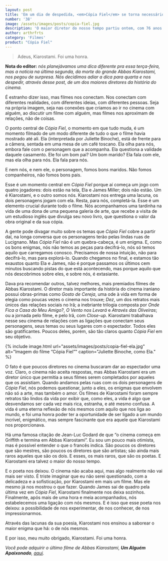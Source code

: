 ```yaml
---
layout: post
title: 'Em um dia de despedida, <em>Cópia Fiel</em> se torna necessário'
number: '38'
image: /assets/images/posts/copia-fiel.jpg
description: 'O maior diretor do nosso tempo partiu ontem, com 76 anos. Esse é um post com uma dica, mas na verdade é uma despedida.'
author: arthrfrts
category: 'Filmes'
product: "Cópia Fiel"
---
```


> Adeus, Kiarostami. Foi uma honra.

**Nota do editor:** _nós planejávamos uma dica diferente pra essa terça-feira, mas a notícia na última segunda, da morte do grande Abbas Kiarostami, nos pegou de surpresa. Nós decidimos adiar a dica para quarta e nos despedir, através desse post, de um dos maiores diretores da história do cinema._

É estranho dizer isso, mas filmes nos conectam. Nos conectam com diferentes realidades, com diferentes ideias, com diferentes pessoas. Seja na própria imagem, seja nas conexões que criamos ao ir no cinema com alguém, ao discutir um filme com alguém, mas filmes nos aproximam de relações, não de coisas.

O ponto central de _Cópia Fiel_, o momento em que tudo muda, é um momento filmado de um modo diferente de tudo o que o filme havia mostrado até ali. Ela (interpretada por Juliette Binoche), está de frente para a câmera, sentada em uma mesa de um café toscano. Ela olha para nós, embora fale com o personagem que a acompanha. Ela questiona a validade daquele casamento. Ele foi um bom pai? Um bom marido? Ela fala com ele, mas ela olha para nós. Ela fala para nós.

E nem nós, e nem ele, o personagem, fomos bons maridos. Não fomos companheiros, não fomos bons pais.

Esse é um momento central em _Cópia Fiel_ porque aí começa um jogo com quatro jogadores: dois estão na tela, Ela e James Miller; dois não estão. Um é Kiarostami, e o outro somos nós. Kiarostami nos entrega uma lacuna, os dois personagens jogam com ela. Resta, para nós, completá-la. Esse é um elemento crucial durante todo o filme. Nós acompanhamos uma tardinha na vida de uma dona de uma pequena galeria de arte, que recebe a visita de um estudioso inglês que divulga seu novo livro, que questiona o valor da obra original e da sua cópia.

A gente pode divagar muito sobre os temas que _Cópia Fiel_ cobre a partir daí, na longa conversa que os personagens terão pelas lindas ruas de Lucignano. Mas _Cópia Fiel_ não é um quebra-cabeça, é um enigma. E, como os bons enigmas, nós não temos as peças para decifrá-lo, nós só temos aquilo que carregamos conosco. Precisamos de nossa intuição, não para decifrá-lo, mas para explorá-lo. Quando chegamos no final, e estamos tão exaustos quanto Ela e James, não é porque passamos os últimos cem minutos buscando pistas do que está acontecendo, mas porque aquilo que nós descobrimos sobre eles, e sobre nós, é extasiante.

Dava pra recomendar outros, talvez melhores, mais premiados filmes de Abbas Kiarostami. O diretor mais importante da história do cinema iraniano possui obras-primas como _Gosto de Cereja_, uma ode à vida em forma de elegia como poucas vezes o cinema nos trouxe; _Dez_, um dos retratos mais únicos das relações sociais no Irã; a inebriante trilogia composta por _Onde Fica a Casa do Meu Amigo?_, _O Vento nos Levará_ e _Através das Oliveiras_; ou a jornada pelo filme, e pelo Irã, com _Close-up_. Kiarostami trabalhava nesse seu cinema de relações com as ligações que conectam seus personagens, seus temas ou seus lugares com o espectador. Todos eles são gratificantes. Poucos deles, porém, são tão claros quanto _Cópia Fiel_ em seu objetivo.

{% include image.html url="assets/images/posts/copia-fiel-ela.jpg" alt="Imagem do filme “Cópia Fiel”" caption="Juliette Binoche, como Ela." %}

O fato é que poucos diretores no cinema buscaram dar ao espectador uma voz. Claro, o cinema não aceita respostas, mas Abbas Kiarostami era um diretor único que permitia a seus filmes serem completados por aqueles que os assistiam. Quando andamos pelas ruas com os dois personagens de _Cópia Fiel_, nós podemos questionar, junto a eles, os enigmas que envolvem não só a arte, mas também o amor. Os filmes de Kiarostami foram sempre retratos tão lindos da vida por exibir que, como eles, a vida é algo que desvendamos ser cada vez mais rica, estranha, e até mesmo confusa. A vida é uma eterna reflexão de nós mesmos com aquilo que nos liga ao mundo, e foi uma honra poder ter a oportunidade de ser ligado a um mundo incrível, enigmático, mas sempre fascinante que era aquele que Kiarostami nos proporcionava.

Há uma famosa citação de Jean-Luc Godard de que “o cinema começa em Griffith e termina em Abbas Kiarostami”. Eu sou um pouco mais otimista, mas é possível entender o que o francês indica. São poucos os diretores que são mestres, são poucos os diretores que são artistas; são ainda mais raros aqueles que são os dois. E esses, os mais raros, que são os poetas. E Kiarostami era talvez o maior do nosso tempo.

E o poeta nos deixou. O cinema não acaba aqui, mas algo realmente não vai mais ser visto. É triste imaginar que eu não serei questionado, com a delicadeza e a sofisticação, por Kiarostami em mais um filme. Mas ele mesmo já nos mostrou o que fazer. Quando James sai de quadro pela última vez em _Cópia Fiel_, Kiarostami finalmente nos deixa sozinhos. Finalmente, após mais de uma hora e meia acompanhados, nós estabelecemos uma ligação com nós mesmos. E é isso que esse poeta nos deixou: a possibilidade de nos experimentar, de nos conhecer, de nos impressionarmos.

Através das lacunas da sua poesia, Kiarostami nos ensinou a saborear o maior enigma que há: o de nós mesmos.

E por isso, meu muito obrigado, Kiarostami. Foi uma honra.

_Você pode adquirir o último filme de Abbas Kiarostami, **Um Alguém Apaixonado**, [aqui](https://redir.lomadee.com/s/54b70dea)._
